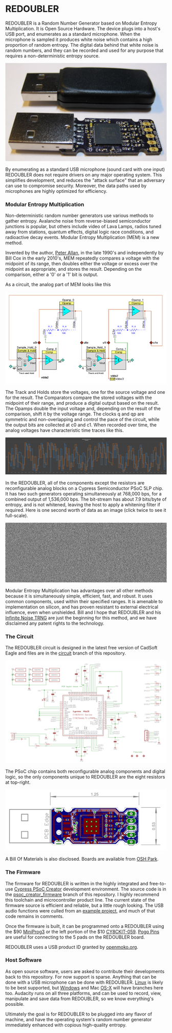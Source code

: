 # REDOUBLER

REDOUBLER is a Random Number Generator based on Modular Entropy Multiplication. It is Open Source Hardware. The device plugs into a host's USB port, and enumerates as a standard microphone. When the microphone is sampled it produces white noise which contains a high proportion of random entropy. The digital data behind that white noise is random numbers, and they can be recorded and used for any purpose that requires a non-deterministic entropy source.

![REDOUBLERs, Shucked and Not](images/REDOUBLERs.jpg?raw=true "REDOUBLERs")

By enumerating as a standard USB microphone (sound card with one input) REDOUBLER does not require drivers on any major operating system. This simplifies development, and reduces the "attack surface" that an adversary can use to compromise security. Moreover, the data paths used by microphones are highly optimized for efficiency.

### Modular Entropy Multiplication

Non-deterministic random number generators use various methods to gather entropy. Avalanche noise from reverse-biased semiconductor junctions is popular, but others include video of Lava Lamps, radios tuned away from stations, quantum effects, digital logic race conditions, and radioactive decay events. Modular Entropy Multiplication (MEM) is a new method.

Invented by the author, [Peter Allan], in the late 1990's and independently by Bill Cox in the early 2010's, MEM repeatedly compares a voltage with the midpoint of its range, then doubles either the voltage or excess over the midpoint as appropriate, and stores the result. Depending on the comparison, either a '0' or a '1' bit is output.

As a circuit, the analog part of MEM looks like this

![Analog part of MEM Circuit](images/MEM_Circuit.png?raw=true "Circuit")

The Track and Holds store the voltages, one for the source voltage and one for the result. The Comparators compare the stored voltages with the midpoint of their range, and produce a digital output based on the result. The Opamps double the input voltage and, depending on the result of the comparison, shift it by the voltage range. The clocks q and qp are symmetric and non-overlapping and control the pace of the circuit, while the output bits are collected at c0 and c1. When recorded over time, the analog voltages have characteristic time traces like this.

![MEM Traces](images/Traces.png?raw=true "Traces")

In the REDOUBLER, all of the components except the resistors are reconfigurable analog blocks on a Cypress Semiconductor PSoC 5LP chip. It has two such generators operating simultaneously at 768,000 bps, for a combined output of 1,536,000 bps. The bit-stream has about 7.9 bits/byte of entropy, and is not whitened, leaving the host to apply a whitening filter if required. Here is one second worth of data as an image (click twice to see it full-scale).

![One Second of Data](images/one_sec.png?raw=true "One Second")

Modular Entropy Multiplication has advantages over all other methods because it is simultaneously simple, efficient, fast, and robust. It uses common components, used within their specified ranges. It is amenable to implementation on silicon, and has proven resistant to external electrical influence, even when unshielded. Bill and I hope that REDOUBLER and his [Infinite Noise TRNG] are just the beginning for this method, and we have disclaimed any patent rights to the technology.

### The Circuit

The REDOUBLER circuit is designed in the latest free version of CadSoft Eagle and files are in the [circuit](circuit) branch of this repository.

![Schematic](images/Schematic.png?raw=true "Schematic")

The PSoC chip contains both reconfigurable analog components and digital logic, so the only components unique to REDOUBLER are the eight resistors at top-right.

![Board](images/Board.png?raw=true "Board")

A Bill Of Materials is also disclosed. Boards are available from [OSH Park].

### The Firmware

The firmware for REDOUBLER is written in the highly integrated and free-to-use [Cypress PSoC Creator] development environment. The source code is in the [psoc_creator_firmware](psoc_creator_firmware) branch of this repository. I highly recommend this toolchain and microcontroller product line. The current state of the firmware source is efficient and reliable, but a little rough looking. The USB audio functions were culled from an [example project], and much of that code remains in comments.

Once the firmware is built, it can be programmed onto a REDOUBLER using the $90 [MiniProg3](http://www.cypress.com/?rID=38154) or the left portion of the $10 [CY8CKIT-059](http://www.cypress.com/?rid=108038). [Pogo Pins] are useful for connecting to the 5 pads on the REDOUBLER board.

REDOUBLER uses a USB product ID granted by [openmoko.org].

### Host Software

As open source software, users are asked to contribute their developments back to this repository. For now support is sparse. Anything that can be done with a USB microphone can be done with REDOUBLER. [Linux](host_linux) is likely to be best supported, but [Windows](host_windows) and Mac [OS-X](host_osx) will have branches here too. Audacity runs on all three platforms, and can be used to record, view, manipulate and save data from REDOUBLER, so we know everything's possible.

Ultimately the goal is for REDOUBLER to be plugged into any flavor of machine, and have the operating system's random number generator immediately enhanced with copious high-quality entropy.

[Peter Allan]: mailto:alwynallan@gmail.com
[Infinite Noise TRNG]: https://github.com/waywardgeek/infnoise
[Cypress PSoC Creator]: http://www.cypress.com/psoccreator/
[Pogo Pins]: https://www.sparkfun.com/products/9174
[example project]: http://www.element14.com/community/thread/28830/l/psoc-4-pioneer-kit-community-project102-usb-audio-using-the-psoc-5lp?displayFullThread=true
[OSH park]: https://oshpark.com/shared_projects/GZnEjhlQ
[openmoko.org]: http://wiki.openmoko.org/wiki/USB_Product_IDs
